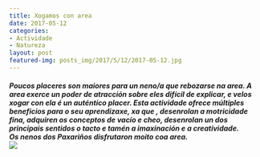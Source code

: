 ```yaml
---
title: Xogamos con area
date: 2017-05-12
categories:
- Actividade
- Natureza
layout: post
featured-img: posts_img/2017/5/12/2017-05-12.jpg
---
```


 <h5 class="center header text_h2">
     Poucos placeres son maiores para un neno/a que rebozarse na area.
     <!--more-->
    A area exerce un poder de atracción sobre eles difícil de explicar, e velos xogar con ela é un auténtico placer.
    Esta actividade ofrece múltiples beneficios para o seu aprendizaxe, xa que , desenrolan a motricidade fina,
    adquiren os conceptos de vacío e cheo, desenrolan un dos principais sentidos o tacto e tamén a imaxinación
    e a creatividade.<br>
    Os nenos dos Paxariños disfrutaron moito coa area.

 <div class="row">
     <div class="col s12 m12">
         <img class="responsive-img" src="{{ site.baseurl }}/posts_img/2017/5/12/2017-05-12.jpg">
     </div>
 </div>